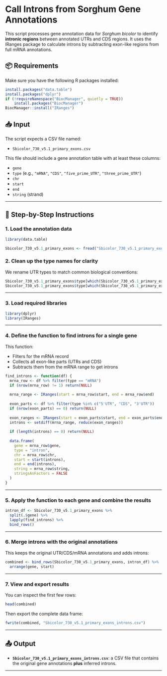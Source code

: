 # Call Introns from Sorghum Gene Annotations

This script processes gene annotation data for *Sorghum bicolor* to identify **intronic regions** between annotated UTRs and CDS regions. It uses the IRanges package to calculate introns by subtracting exon-like regions from full mRNA annotations.

## 📦 Requirements

Make sure you have the following R packages installed:

```r
install.packages("data.table")
install.packages("dplyr")
if (!requireNamespace("BiocManager", quietly = TRUE))
    install.packages("BiocManager")
BiocManager::install("IRanges")
```

## 📥 Input

The script expects a CSV file named:

- `Sbicolor_730_v5.1_primary_exons.csv`

This file should include a gene annotation table with at least these columns:
- `gene`
- `type` (e.g., `"mRNA"`, `"CDS"`, `"five_prime_UTR"`, `"three_prime_UTR"`)
- `chr`
- `start`
- `end`
- `string` (strand)

---

## 🚀 Step-by-Step Instructions

### 1. Load the annotation data

```r
library(data.table)

Sbicolor_730_v5.1_primary_exons <- fread("Sbicolor_730_v5.1_primary_exons.csv", data.table = FALSE)
```

### 2. Clean up the type names for clarity

We rename UTR types to match common biological conventions:

```r
Sbicolor_730_v5.1_primary_exons$type[which(Sbicolor_730_v5.1_primary_exons$type == "five_prime_UTR")] <- "5'UTR"
Sbicolor_730_v5.1_primary_exons$type[which(Sbicolor_730_v5.1_primary_exons$type == "three_prime_UTR")] <- "3'UTR"
```

---

### 3. Load required libraries

```r
library(dplyr)
library(IRanges)
```

---

### 4. Define the function to find introns for a single gene

This function:
- Filters for the mRNA record
- Collects all exon-like parts (UTRs and CDS)
- Subtracts them from the mRNA range to get introns

```r
find_introns <- function(df) {
  mrna_row <- df %>% filter(type == "mRNA")
  if (nrow(mrna_row) != 1) return(NULL)
  
  mrna_range <- IRanges(start = mrna_row$start, end = mrna_row$end)
  
  exon_parts <- df %>% filter(type %in% c("5'UTR", "CDS", "3'UTR"))
  if (nrow(exon_parts) == 0) return(NULL)
  
  exon_ranges <- IRanges(start = exon_parts$start, end = exon_parts$end)
  introns <- setdiff(mrna_range, reduce(exon_ranges))
  
  if (length(introns) == 0) return(NULL)
  
  data.frame(
    gene = mrna_row$gene,
    type = "intron",
    chr = mrna_row$chr,
    start = start(introns),
    end = end(introns),
    string = mrna_row$string,
    stringsAsFactors = FALSE
  )
}
```

---

### 5. Apply the function to each gene and combine the results

```r
intron_df <- Sbicolor_730_v5.1_primary_exons %>%
  split(.$gene) %>%
  lapply(find_introns) %>%
  bind_rows()
```

---

### 6. Merge introns with the original annotations

This keeps the original UTR/CDS/mRNA annotations and adds introns:

```r
combined <- bind_rows(Sbicolor_730_v5.1_primary_exons, intron_df) %>%
  arrange(gene, start)
```

---

### 7. View and export results

You can inspect the first few rows:

```r
head(combined)
```

Then export the complete data frame:

```r
fwrite(combined, "Sbicolor_730_v5.1_primary_exons_introns.csv")
```

---

## 📤 Output

- **`Sbicolor_730_v5.1_primary_exons_introns.csv`**: a CSV file that contains the original gene annotations **plus** inferred introns.

---
